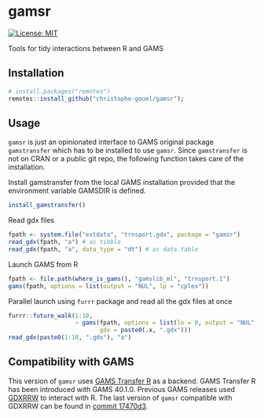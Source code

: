 # gamsr

[![License: MIT](https://img.shields.io/badge/License-MIT-yellow.svg)](https://opensource.org/licenses/MIT)

Tools for tidy interactions between R and GAMS

## Installation

```r
# install.packages("remotes")
remotes::install_github("christophe-gouel/gamsr");
```

## Usage

`gamsr` is just an opinionated interface to GAMS original package
`gamstransfer` which has to be installed to use `gamsr`. Since `gamstransfer` is not on CRAN
or a public git repo, the following function takes care of the installation.

Install gamstransfer from the local GAMS installation provided that the environment variable GAMSDIR is defined.

```r
install_gamstransfer()
```

Read gdx files

```r
fpath <- system.file("extdata", "trnsport.gdx", package = "gamsr")
read_gdx(fpath, "a") # as tibble
read_gdx(fpath, "a", data_type = "dt") # as data.table
```

Launch GAMS from R

```r
fpath <- file.path(where_is_gams(), "gamslib_ml", "trnsport.1")
gams(fpath, options = list(output = "NUL", lp = "cplex"))
```

Parallel launch using `furrr` package and read all the gdx files at once

```r
furrr::future_walk(1:10,
                   ~ gams(fpath, options = list(lo = 0, output = "NUL", lp = "cplex"),
				          gdx = paste0(.x, ".gdx")))
read_gdx(paste0(1:10, ".gdx"), "a")
```

## Compatibility with GAMS

This version of `gamsr` uses [GAMS Transfer R](https://www.gams.com/latest/docs/API_R_GAMSTRANSFER.html) as a backend. GAMS Transfer R has been introduced with GAMS 40.1.0. Previous GAMS releases used [GDXRRW](https://github.com/GAMS-dev/gdxrrw) to interact with R. The last version of `gamsr` compatible with GDXRRW can be found in [commit 17470d3](https://github.com/christophe-gouel/gamsr/tree/17470d33edf686c280df5ad9580ed375b9b2731a).
